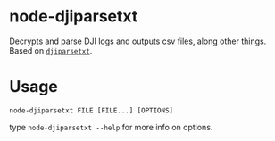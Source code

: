node-djiparsetxt
================

Decrypts and parse DJI logs and outputs csv files, along other things. Based on 
[`djiparsetxt`](http://djilogs.live555.com/).

Usage
=====

`node-djiparsetxt FILE [FILE...] [OPTIONS]`

type `node-djiparsetxt --help` for more info on options.
